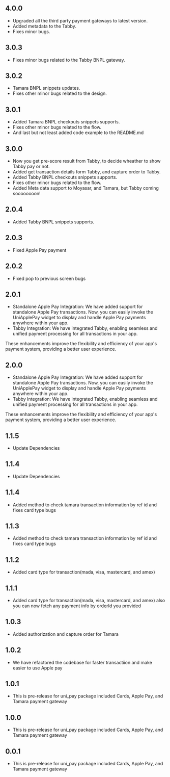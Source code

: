 ## 4.0.0

- Upgraded all the third party payment gateways to latest version.
- Added metadata to the Tabby.
- Fixes minor bugs.

## 3.0.3

- Fixes minor bugs related to the Tabby BNPL gateway.

## 3.0.2

- Tamara BNPL snippets updates.
- Fixes other minor bugs related to the design.

## 3.0.1

- Added Tamara BNPL checkouts snippets supports.
- Fixes other minor bugs related to the flow.
- And last but not least added code example to the README.md

## 3.0.0

- Now you get pre-score result from Tabby, to decide wheather to show Tabby pay or not.
- Added get transaction details form Tabby, and capture order to Tabby.
- Added Tabby BNPL checkouts snippets supports.
- Fixes other minor bugs related to the flow.
- Added Meta data support to Moyasar, and Tamara, but Tabby coming soooooooon!

## 2.0.4

- Added Tabby BNPL snippets supports.

## 2.0.3

- Fixed Apple Pay payment

## 2.0.2

- Fixed pop to previous screen bugs

## 2.0.1

- Standalone Apple Pay Integration: We have added support for standalone Apple Pay transactions. Now, you can easily invoke the UniApplePay widget to display and handle Apple Pay payments anywhere within your app.
- Tabby Integration: We have integrated Tabby, enabling seamless and unified payment processing for all transactions in your app.

These enhancements improve the flexibility and efficiency of your app's payment system, providing a better user experience.

## 2.0.0

- Standalone Apple Pay Integration: We have added support for standalone Apple Pay transactions. Now, you can easily invoke the UniApplePay widget to display and handle Apple Pay payments anywhere within your app.
- Tabby Integration: We have integrated Tabby, enabling seamless and unified payment processing for all transactions in your app.

These enhancements improve the flexibility and efficiency of your app's payment system, providing a better user experience.

## 1.1.5

- Update Dependencies

## 1.1.4

- Update Dependencies

## 1.1.4

- Added method to check tamara transaction information by ref id and fixes card type bugs

## 1.1.3

- Added method to check tamara transaction information by ref id and fixes card type bugs

## 1.1.2

- Added card type for transaction(mada, visa, mastercard, and amex)

## 1.1.1

- Added card type for transaction(mada, visa, mastercard, and amex) also you can now fetch any payment info by orderId you provided

## 1.0.3

- Added authorization and capture order for Tamara

## 1.0.2

- We have refactored the codebase for faster transactiion and make easier to use Apple pay

## 1.0.1

- This is pre-release for uni_pay package included Cards, Apple Pay, and Tamara payment gateway

## 1.0.0

- This is pre-release for uni_pay package included Cards, Apple Pay, and Tamara payment gateway

## 0.0.1

- This is pre-release for uni_pay package included Cards, Apple Pay, and Tamara payment gateway

